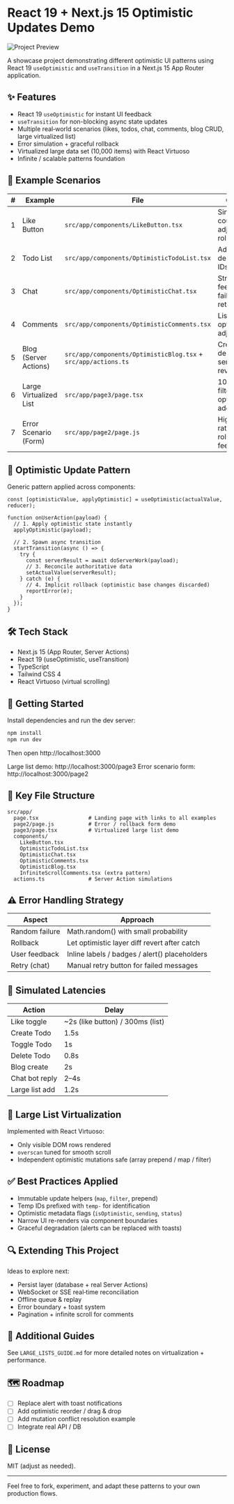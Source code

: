 # React 19 + Next.js 15 Optimistic Updates Demo

![Project Preview](./public/preview.png)

A showcase project demonstrating different optimistic UI patterns using React 19 `useOptimistic` and `useTransition` in a Next.js 15 App Router application.

## ✨ Features
- React 19 `useOptimistic` for instant UI feedback
- `useTransition` for non-blocking async state updates
- Multiple real‑world scenarios (likes, todos, chat, comments, blog CRUD, large virtualized list)
- Error simulation + graceful rollback
- Virtualized large data set (10,000 items) with React Virtuoso
- Infinite / scalable patterns foundation

## 📂 Example Scenarios
| # | Example | File | Concepts |
| - | ------- | ---- | -------- |
| 1 | Like Button | `src/app/components/LikeButton.tsx` | Single action, count adjustment, rollback |
| 2 | Todo List | `src/app/components/OptimisticTodoList.tsx` | Add / toggle / delete, temp IDs |
| 3 | Chat | `src/app/components/OptimisticChat.tsx` | Streaming feel, sending / failed states, retry |
| 4 | Comments | `src/app/components/OptimisticComments.tsx` | List prepend, optimistic like adjust |
| 5 | Blog (Server Actions) | `src/app/components/OptimisticBlog.tsx` + `src/app/actions.ts` | Create / like / delete with server revalidation |
| 6 | Large Virtualized List | `src/app/page3/page.tsx` | 10K items, filters, search, optimistic add/like/delete |
| 7 | Error Scenario (Form) | `src/app/page2/page.js` | High failure rate, optimistic rollback, UI feedback |

## 🧠 Optimistic Update Pattern
Generic pattern applied across components:
```tsx
const [optimisticValue, applyOptimistic] = useOptimistic(actualValue, reducer);

function onUserAction(payload) {
  // 1. Apply optimistic state instantly
  applyOptimistic(payload);

  // 2. Spawn async transition
  startTransition(async () => {
    try {
      const serverResult = await doServerWork(payload);
      // 3. Reconcile authoritative data
      setActualValue(serverResult);
    } catch (e) {
      // 4. Implicit rollback (optimistic base changes discarded)
      reportError(e);
    }
  });
}
```

## 🛠 Tech Stack
- Next.js 15 (App Router, Server Actions)
- React 19 (useOptimistic, useTransition)
- TypeScript
- Tailwind CSS 4
- React Virtuoso (virtual scrolling)

## 🚀 Getting Started
Install dependencies and run the dev server:
```bash
npm install
npm run dev
```
Then open http://localhost:3000

Large list demo: http://localhost:3000/page3
Error scenario form: http://localhost:3000/page2

## 📁 Key File Structure
```
src/app/
  page.tsx                # Landing page with links to all examples
  page2/page.js           # Error / rollback form demo
  page3/page.tsx          # Virtualized large list demo
  components/
    LikeButton.tsx
    OptimisticTodoList.tsx
    OptimisticChat.tsx
    OptimisticComments.tsx
    OptimisticBlog.tsx
    InfiniteScrollComments.tsx (extra pattern)
  actions.ts              # Server Action simulations
```

## ⚠️ Error Handling Strategy
| Aspect | Approach |
| ------ | -------- |
| Random failure | Math.random() with small probability |
| Rollback | Let optimistic layer diff revert after catch |
| User feedback | Inline labels / badges / alert() placeholders |
| Retry (chat) | Manual retry button for failed messages |

## 🧪 Simulated Latencies
| Action | Delay |
| ------ | ----- |
| Like toggle | ~2s (like button) / 300ms (list) |
| Create Todo | 1.5s |
| Toggle Todo | 1s |
| Delete Todo | 0.8s |
| Blog create | 2s |
| Chat bot reply | 2–4s |
| Large list add | 1.2s |

## 🧩 Large List Virtualization
Implemented with React Virtuoso:
- Only visible DOM rows rendered
- `overscan` tuned for smooth scroll
- Independent optimistic mutations safe (array prepend / map / filter)

## ✅ Best Practices Applied
- Immutable update helpers (`map`, `filter`, prepend)
- Temp IDs prefixed with `temp-` for identification
- Optimistic metadata flags (`isOptimistic`, `sending`, `status`)
- Narrow UI re-renders via component boundaries
- Graceful degradation (alerts can be replaced with toasts)

## 🔍 Extending This Project
Ideas to explore next:
- Persist layer (database + real Server Actions)
- WebSocket or SSE real‑time reconciliation
- Offline queue & replay
- Error boundary + toast system
- Pagination + infinite scroll for comments

## 📖 Additional Guides
See `LARGE_LISTS_GUIDE.md` for more detailed notes on virtualization + performance.

## 🗺 Roadmap
- [ ] Replace alert with toast notifications
- [ ] Add optimistic reorder / drag & drop
- [ ] Add mutation conflict resolution example
- [ ] Integrate real API / DB

## 📝 License
MIT (adjust as needed).

---
Feel free to fork, experiment, and adapt these patterns to your own production flows.

